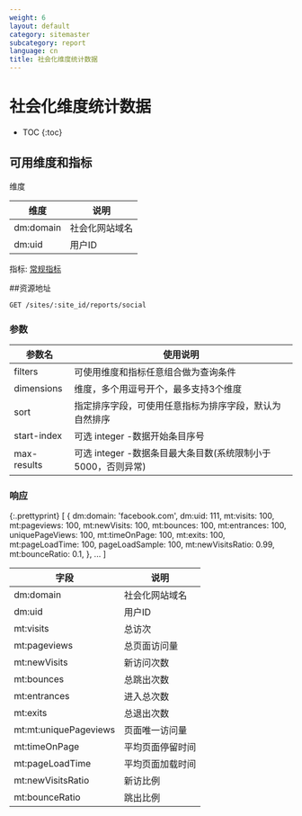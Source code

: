 ```yaml
---
weight: 6
layout: default
category: sitemaster
subcategory: report
language: cn
title: 社会化维度统计数据
---
```


# 社会化维度统计数据

* TOC
{:toc}


## 可用维度和指标

维度

| 维度   | 说明           |
|--------|----------------|
| dm:domain | 社会化网站域名 |
| dm:uid    | 用户ID         |

指标: [常规指标](/doc/sitemaster/v1/cn/site_report.html#常规指标)


##资源地址

    GET /sites/:site_id/reports/social

### 参数


| 参数名      | 使用说明                                                     |
|-------------|--------------------------------------------------------------|
| filters     | 可使用维度和指标任意组合做为查询条件                         |
| dimensions  | 维度，多个用逗号开个，最多支持3个维度                        |
| sort        | 指定排序字段，可使用任意指标为排序字段，默认为自然排序       |
| start-index | 可选 integer -数据开始条目序号                               |
| max-results | 可选 integer -数据条目最大条目数(系统限制小于5000，否则异常) |


### 响应


{:.prettyprint}
    [
        {
            dm:domain: 'facebook.com',
            dm:uid: 111,
            mt:visits: 100,
            mt:pageviews: 100,
            mt:newVisits: 100,
            mt:bounces: 100,
            mt:entrances: 100,
            uniquePageViews: 100,
            mt:timeOnPage: 100,
            mt:exits: 100,
            mt:pageLoadTime: 100,
            pageLoadSample: 100,
            mt:newVisitsRatio: 0.99,
            mt:bounceRatio: 0.1,
        },
        ...
    ]


| 字段            | 说明             |
|-----------------|------------------|
| dm:domain          | 社会化网站域名   |
| dm:uid             | 用户ID           |
| mt:visits          | 总访次           |
| mt:pageviews       | 总页面访问量     |
| mt:newVisits       | 新访问次数       |
| mt:bounces         | 总跳出次数       |
| mt:entrances       | 进入总次数       |
| mt:exits           | 总退出次数       |
| mt:mt:uniquePageviews | 页面唯一访问量   |
| mt:timeOnPage      | 平均页面停留时间 |
| mt:pageLoadTime    | 平均页面加载时间 |
| mt:newVisitsRatio  | 新访比例         |
| mt:bounceRatio     | 跳出比例         |
